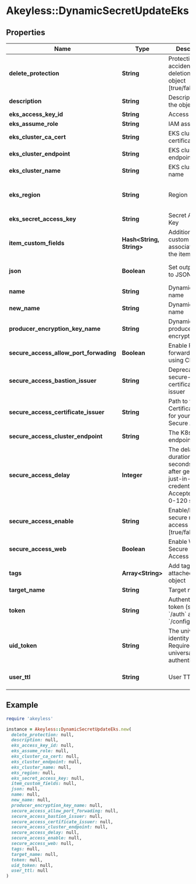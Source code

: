 # Akeyless::DynamicSecretUpdateEks

## Properties

| Name | Type | Description | Notes |
| ---- | ---- | ----------- | ----- |
| **delete_protection** | **String** | Protection from accidental deletion of this object [true/false] | [optional] |
| **description** | **String** | Description of the object | [optional] |
| **eks_access_key_id** | **String** | Access Key ID | [optional] |
| **eks_assume_role** | **String** | IAM assume role | [optional] |
| **eks_cluster_ca_cert** | **String** | EKS cluster CA certificate | [optional] |
| **eks_cluster_endpoint** | **String** | EKS cluster URL endpoint | [optional] |
| **eks_cluster_name** | **String** | EKS cluster name | [optional] |
| **eks_region** | **String** | Region | [optional][default to &#39;us-east-2&#39;] |
| **eks_secret_access_key** | **String** | Secret Access Key | [optional] |
| **item_custom_fields** | **Hash&lt;String, String&gt;** | Additional custom fields to associate with the item | [optional] |
| **json** | **Boolean** | Set output format to JSON | [optional][default to false] |
| **name** | **String** | Dynamic secret name |  |
| **new_name** | **String** | Dynamic secret name | [optional] |
| **producer_encryption_key_name** | **String** | Dynamic producer encryption key | [optional] |
| **secure_access_allow_port_forwading** | **Boolean** | Enable Port forwarding while using CLI access | [optional] |
| **secure_access_bastion_issuer** | **String** | Deprecated. use secure-access-certificate-issuer | [optional] |
| **secure_access_certificate_issuer** | **String** | Path to the SSH Certificate Issuer for your Akeyless Secure Access | [optional] |
| **secure_access_cluster_endpoint** | **String** | The K8s cluster endpoint URL | [optional] |
| **secure_access_delay** | **Integer** | The delay duration, in seconds, to wait after generating just-in-time credentials. Accepted range: 0-120 seconds | [optional] |
| **secure_access_enable** | **String** | Enable/Disable secure remote access [true/false] | [optional] |
| **secure_access_web** | **Boolean** | Enable Web Secure Remote Access | [optional][default to false] |
| **tags** | **Array&lt;String&gt;** | Add tags attached to this object | [optional] |
| **target_name** | **String** | Target name | [optional] |
| **token** | **String** | Authentication token (see &#x60;/auth&#x60; and &#x60;/configure&#x60;) | [optional] |
| **uid_token** | **String** | The universal identity token, Required only for universal_identity authentication | [optional] |
| **user_ttl** | **String** | User TTL | [optional][default to &#39;15m&#39;] |

## Example

```ruby
require 'akeyless'

instance = Akeyless::DynamicSecretUpdateEks.new(
  delete_protection: null,
  description: null,
  eks_access_key_id: null,
  eks_assume_role: null,
  eks_cluster_ca_cert: null,
  eks_cluster_endpoint: null,
  eks_cluster_name: null,
  eks_region: null,
  eks_secret_access_key: null,
  item_custom_fields: null,
  json: null,
  name: null,
  new_name: null,
  producer_encryption_key_name: null,
  secure_access_allow_port_forwading: null,
  secure_access_bastion_issuer: null,
  secure_access_certificate_issuer: null,
  secure_access_cluster_endpoint: null,
  secure_access_delay: null,
  secure_access_enable: null,
  secure_access_web: null,
  tags: null,
  target_name: null,
  token: null,
  uid_token: null,
  user_ttl: null
)
```

